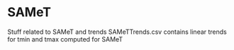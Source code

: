 # SAMeT
Stuff related to SAMeT and trends
SAMeTTrends.csv contains linear trends for tmin and tmax computed for SAMeT
